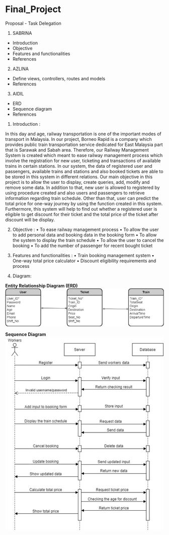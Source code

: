 # Final_Project

Proposal - Task Delegation

1. SABRINA

- Introduction
- Objective
- Features and functionalities
- References

2. AZLINA

- Define views, controllers, routes and models
- References

3. AIDIL

- ERD
- Sequence diagram
- References

1. Introduction :

In this day and age, railway transportation is one of the important modes of transport in Malaysia. In our project, Borneo Rapid is a company which provides public train transportation service dedicated for East Malaysia part that is Sarawak and Sabah area. Therefore, our Railway Management System is created which meant to ease railway management process which involve the registration for new user, ticketing and transactions of available trains in certain stations. In our system, the data of registered user and passengers, available trains and stations and also booked tickets are able to be stored in this system in different relations. Our main objective in this project is to allow the user to display, create queries, add, modify and remove some data. In addition to that, new user is allowed to registered by using procedure created and also users and passengers to retrieve information regarding train schedule. Other than that, user can predict the total price for one-way journey by using the function created in this system. Furthermore, this system will help to find out whether a registered user is eligible to get discount for their ticket and the total price of the ticket after discount will be display.

2. Objective :
   • To ease railway management process
   • To allow the user to add personal data and booking data in the booking form
   • To allow the system to display the train schedule
   • To allow the user to cancel the booking
   • To add the number of passenger for recent bought ticket

3. Features and functionalities :
   • Train booking management system
   • One-way total price calculator
   • Discount eligibility requirements and process

4. Diagram:

**Entity Relationship Diagram (ERD)**
![Entity Relationship Diagram](/resources/ERD.jpg)

**Sequence Diagram**
![Entity Relationship Diagram](/resources/SD.jpg)
